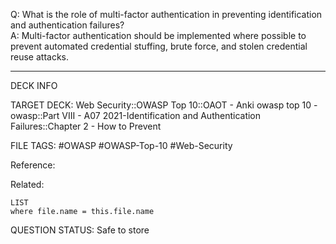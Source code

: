 Q: What is the role of multi-factor authentication in preventing identification and authentication failures?  
A: Multi-factor authentication should be implemented where possible to prevent automated credential stuffing, brute force, and stolen credential reuse attacks.
<!--ID: 1697070650164-->

---

DECK INFO

TARGET DECK: Web Security::OWASP Top 10::OAOT - Anki owasp top 10 - owasp::Part VIII - A07 2021-Identification and Authentication Failures::Chapter 2 - How to Prevent

FILE TAGS: #OWASP #OWASP-Top-10 #Web-Security

Reference:

Related:

```dataview
LIST
where file.name = this.file.name
```

QUESTION STATUS: Safe to store